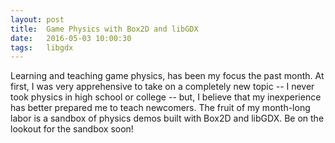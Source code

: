 ```yaml
---
layout: post
title:  Game Physics with Box2D and libGDX
date:   2016-05-03 10:00:30
tags:	libgdx
---
```


Learning and teaching game physics, has been my focus the past month. At first, I was very apprehensive to take on a completely new topic -- I never took physics in high school or college -- but, I believe that my inexperience has better prepared me to teach newcomers. The fruit of my month-long labor is a sandbox of physics demos built with Box2D and libGDX. Be on the lookout for the sandbox soon!